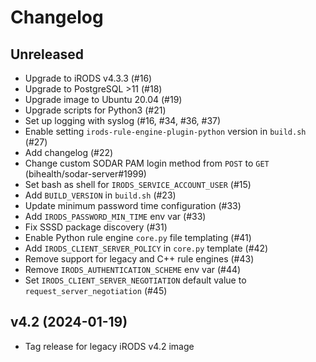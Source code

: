 # Changelog

## Unreleased

- Upgrade to iRODS v4.3.3 (#16)
- Upgrade to PostgreSQL >11 (#18)
- Upgrade image to Ubuntu 20.04 (#19)
- Upgrade scripts for Python3 (#21)
- Set up logging with syslog (#16, #34, #36, #37)
- Enable setting `irods-rule-engine-plugin-python` version in `build.sh` (#27)
- Add changelog (#22)
- Change custom SODAR PAM login method from `POST` to `GET` (bihealth/sodar-server#1999)
- Set bash as shell for `IRODS_SERVICE_ACCOUNT_USER` (#15)
- Add `BUILD_VERSION` in `build.sh` (#23)
- Update minimum password time configuration (#33)
- Add `IRODS_PASSWORD_MIN_TIME` env var (#33)
- Fix SSSD package discovery (#31)
- Enable Python rule engine `core.py` file templating (#41)
- Add `IRODS_CLIENT_SERVER_POLICY` in `core.py` template (#42)
- Remove support for legacy and C++ rule engines (#43)
- Remove `IRODS_AUTHENTICATION_SCHEME` env var (#44)
- Set `IRODS_CLIENT_SERVER_NEGOTIATION` default value to `request_server_negotiation` (#45)


## v4.2 (2024-01-19)

- Tag release for legacy iRODS v4.2 image
